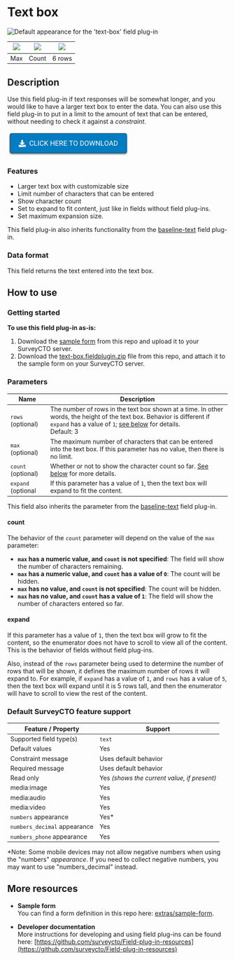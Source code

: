 # Text box

![Default appearance for the 'text-box' field plug-in](extras/preview-images/default.jpg)

|<img src="extras/preview-images/max.jpg" width="100px">|<img src="extras/preview-images/count.jpg" width="100px">|<img src="extras/preview-images/six_rows.jpg" width="100px">|
|:---:|:---:|:---:|
|Max|Count|6 rows|

## Description

Use this field plug-in if text responses will be somewhat longer, and you would like to have a larger text box to enter the data. You can also use this field plug-in to put in a limit to the amount of text that can be entered, without needing to check it against a *constraint*.

[![Download now](extras/readme-images/download-button.png)](https://github.com/surveycto/text-box/raw/master/text-box.fieldplugin.zip)

### Features

* Larger text box with customizable size
* Limit number of characters that can be entered
* Show character count
* Set to expand to fit content, just like in fields without field plug-ins.
* Set maximum expansion size.

This field plug-in also inherits functionality from the [baseline-text](https://github.com/surveycto/baseline-text/blob/master/README.md) field plug-in.

### Data format

This field returns the text entered into the text box.

## How to use

### Getting started

**To use this field plug-in as-is:**

1. Download the [sample form](https://github.com/surveycto/text-box/blob/master/extras/sample-form/Text%20box%20sample%20form.xlsx?raw=true) from this repo and upload it to your SurveyCTO server.
1. Download the [text-box.fieldplugin.zip](https://github.com/surveycto/text-box/raw/master/text-box.fieldplugin.zip) file from this repo, and attach it to the sample form on your SurveyCTO server.

### Parameters

|Name|Description|
|---|---|
|`rows` (optional)|The number of rows in the text box shown at a time. In other words, the height of the text box. Behavior is different if `expand` has a value of `1`; [see below](#expand) for details.<br>Default: 3|
|`max` (optional)|The maximum number of characters that can be entered into the text box. If this parameter has no value, then there is no limit.|
|`count` (optional)|Whether or not to show the character count so far. [See below](#count) for more details.|
|`expand` (optional|If this parameter has a value of `1`, then the text box will expand to fit the content.|

This field also inherits the parameter from the [baseline-text](https://github.com/surveycto/baseline-text/blob/master/README.md) field plug-in.

#### count

The behavior of the `count` parameter will depend on the value of the `max` parameter:

* **`max` has a numeric value, and `count` is not specified**: The field will show the number of characters remaining.
* **`max` has a numeric value, and `count` has a value of `0`**: The count will be hidden.
* **`max` has no value, and `count` is not specified**:  The count will be hidden.
* **`max` has no value, and `count` has a value of `1`**: The field will show the number of characters entered so far.

#### expand

If this parameter has a value of `1`, then the text box will grow to fit the content, so the enumerator does not have to scroll to view all of the content. This is the behavior of fields without field plug-ins.

Also, instead of the `rows` parameter being used to determine the number of rows that will be shown, it defines the maximum number of rows it will expand to. For example, if `expand` has a value of `1`, and `rows` has a value of `5`, then the text box will expand until it is 5 rows tall, and then the enumerator will have to scroll to view the rest of the content.

### Default SurveyCTO feature support

| Feature / Property | Support |
| --- | --- |
| Supported field type(s) | `text`|
| Default values | Yes |
| Constraint message | Uses default behavior |
| Required message | Uses default behavior |
| Read only | Yes *(shows the current value, if present)* |
| media:image | Yes |
| media:audio | Yes |
| media:video | Yes |
| `numbers` appearance | Yes* |
| `numbers_decimal` appearance | Yes |
| `numbers_phone` appearance | Yes |

\*Note: Some mobile devices may not allow negative numbers when using the "numbers" *appearance*. If you need to collect negative numbers, you may want to use "numbers_decimal" instead.

## More resources

* **Sample form**  
You can find a form definition in this repo here: [extras/sample-form](extras/sample-form).

* **Developer documentation**  
More instructions for developing and using field plug-ins can be found here: [https://github.com/surveycto/Field-plug-in-resources](https://github.com/surveycto/Field-plug-in-resources)